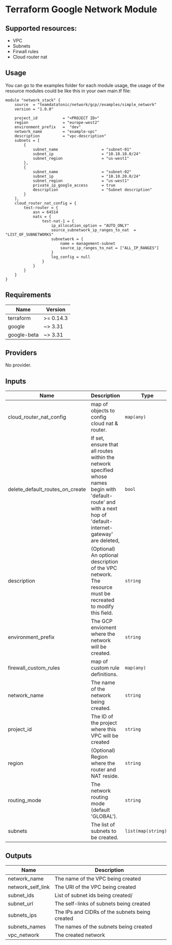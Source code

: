 # Terraform Google Network Module

## Supported resources:
 - VPC
 - Subnets
 - Firwall rules
 - Cloud router nat 

## Usage
You can go to the examples folder for each module usage, the usage of the resource modules could be like this in your own main.tf file:

```hcl
module "network_stack" {
    source  = "teamdatatonic/network/gcp//examples/simple_network"
    version = "1.0.0"

    project_id           = "<PROJECT ID>"
    region               = "europe-west2"
    environment_prefix   =  "dev"
    network_name         = "example-vpc"
    description          = "vpc-description"
    subnets = [
        {
            subnet_name                   = "subnet-01"
            subnet_ip                     = "10.10.10.0/24"
            subnet_region                 = "us-west1"
        },
        {
            subnet_name                   = "subnet-02"
            subnet_ip                     = "10.10.20.0/24"
            subnet_region                 = "us-west1"
            private_ip_google_access      = true
            description                   = "Subnet description"
        }
    ],
    cloud_router_nat_config = {
        test-router = {
            asn = 64514
            nats = {
                test-nat-1 = {
                    ip_allocation_option = "AUTO_ONLY"
                    source_subnetwork_ip_ranges_to_nat  = "LIST_OF_SUBNETWORKS"
                    subnetwork = {
                        name = management-subnet
                        source_ip_ranges_to_nat = ["ALL_IP_RANGES"]
                    }
                    log_config = null
                }
            }
        }
    }
}
```

<!-- BEGINNING OF PRE-COMMIT-TERRAFORM DOCS HOOK -->
## Requirements

| Name | Version |
|------|---------|
| terraform | >= 0.14.3 |
| google | ~> 3.31 |
| google-beta | ~> 3.31 |

## Providers

No provider.

## Inputs

| Name | Description | Type | Default | Required |
|------|-------------|------|---------|:--------:|
| cloud\_router\_nat\_config | map of objects to config cloud nat & router. | `map(any)` | `{}` | no |
| delete\_default\_routes\_on\_create | If set, ensure that all routes within the network specified whose names begin with 'default-route' and with a next hop of 'default-internet-gateway' are deleted, | `bool` | `false` | no |
| description | (Optional) An optional description of the VPC network. The resource must be recreated to modify this field. | `string` | `null` | no |
| environment\_prefix | The GCP envioment where the network will be created. | `string` | n/a | yes |
| firewall\_custom\_rules | map of custom rule definitions. | `map(any)` | `{}` | no |
| network\_name | The name of the network being created. | `string` | n/a | yes |
| project\_id | The ID of the project where this VPC will be created | `string` | n/a | yes |
| region | (Optional) Region where the router and NAT reside. | `string` | `null` | no |
| routing\_mode | The network routing mode (default 'GLOBAL'). | `string` | `"GLOBAL"` | no |
| subnets | The list of subnets to be created. | `list(map(string))` | `[]` | no |

## Outputs

| Name | Description |
|------|-------------|
| network\_name | The name of the VPC being created |
| network\_self\_link | The URI of the VPC being created |
| subnet\_ids | List of subnet ids being created/ |
| subnet\_url | The self-links of subnets being created |
| subnets\_ips | The IPs and CIDRs of the subnets being created |
| subnets\_names | The names of the subnets being created |
| vpc\_network | The created network |

<!-- END OF PRE-COMMIT-TERRAFORM DOCS HOOK -->
